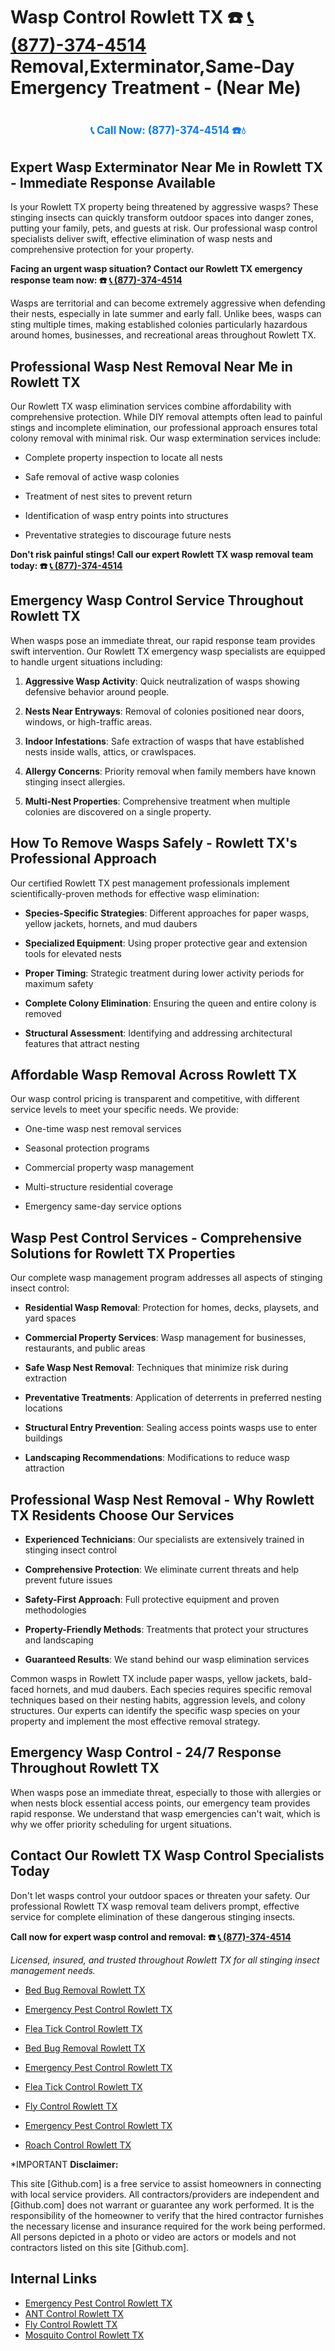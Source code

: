 # Wasp Control Rowlett TX ☎️ [📞 (877)-374-4514](https://pest-control-4514.netlify.app) Removal,Exterminator,Same-Day Emergency Treatment - (Near Me) 
# 

<p align="center" style="font-size: 1.2em; font-weight: bold; margin: 20px 0;">
  <a href="https://pest-control-4514.netlify.app" target="_blank" style="color: #007BFF; text-decoration: none;">📞 Call Now: (877)-374-4514 ☎️💧</a>
</p>

## Expert Wasp Exterminator Near Me in Rowlett TX - Immediate Response Available

Is your Rowlett TX property being threatened by aggressive wasps? These stinging insects can quickly transform outdoor spaces into danger zones, putting your family, pets, and guests at risk. Our professional wasp control specialists deliver swift, effective elimination of wasp nests and comprehensive protection for your property.

**Facing an urgent wasp situation? Contact our Rowlett TX emergency response team now: ☎️ [📞 (877)-374-4514](https://pest-control-4514.netlify.app)**

Wasps are territorial and can become extremely aggressive when defending their nests, especially in late summer and early fall. Unlike bees, wasps can sting multiple times, making established colonies particularly hazardous around homes, businesses, and recreational areas throughout Rowlett TX.

## Professional Wasp Nest Removal Near Me in Rowlett TX

Our Rowlett TX wasp elimination services combine affordability with comprehensive protection. While DIY removal attempts often lead to painful stings and incomplete elimination, our professional approach ensures total colony removal with minimal risk. Our wasp extermination services include:

- Complete property inspection to locate all nests

- Safe removal of active wasp colonies

- Treatment of nest sites to prevent return

- Identification of wasp entry points into structures

- Preventative strategies to discourage future nests

**Don't risk painful stings! Call our expert Rowlett TX wasp removal team today: ☎️ [📞 (877)-374-4514](https://pest-control-4514.netlify.app)**

## Emergency Wasp Control Service Throughout Rowlett TX

When wasps pose an immediate threat, our rapid response team provides swift intervention. Our Rowlett TX emergency wasp specialists are equipped to handle urgent situations including:

1. **Aggressive Wasp Activity**: Quick neutralization of wasps showing defensive behavior around people.

2. **Nests Near Entryways**: Removal of colonies positioned near doors, windows, or high-traffic areas.

3. **Indoor Infestations**: Safe extraction of wasps that have established nests inside walls, attics, or crawlspaces.

4. **Allergy Concerns**: Priority removal when family members have known stinging insect allergies.

5. **Multi-Nest Properties**: Comprehensive treatment when multiple colonies are discovered on a single property.

## How To Remove Wasps Safely - Rowlett TX's Professional Approach

Our certified Rowlett TX pest management professionals implement scientifically-proven methods for effective wasp elimination:

- **Species-Specific Strategies**: Different approaches for paper wasps, yellow jackets, hornets, and mud daubers

- **Specialized Equipment**: Using proper protective gear and extension tools for elevated nests

- **Proper Timing**: Strategic treatment during lower activity periods for maximum safety

- **Complete Colony Elimination**: Ensuring the queen and entire colony is removed

- **Structural Assessment**: Identifying and addressing architectural features that attract nesting

## Affordable Wasp Removal Across Rowlett TX

Our wasp control pricing is transparent and competitive, with different service levels to meet your specific needs. We provide:

- One-time wasp nest removal services

- Seasonal protection programs

- Commercial property wasp management

- Multi-structure residential coverage

- Emergency same-day service options

## Wasp Pest Control Services - Comprehensive Solutions for Rowlett TX Properties

Our complete wasp management program addresses all aspects of stinging insect control:

- **Residential Wasp Removal**: Protection for homes, decks, playsets, and yard spaces

- **Commercial Property Services**: Wasp management for businesses, restaurants, and public areas

- **Safe Wasp Nest Removal**: Techniques that minimize risk during extraction

- **Preventative Treatments**: Application of deterrents in preferred nesting locations

- **Structural Entry Prevention**: Sealing access points wasps use to enter buildings

- **Landscaping Recommendations**: Modifications to reduce wasp attraction

## Professional Wasp Nest Removal - Why Rowlett TX Residents Choose Our Services

- **Experienced Technicians**: Our specialists are extensively trained in stinging insect control

- **Comprehensive Protection**: We eliminate current threats and help prevent future issues

- **Safety-First Approach**: Full protective equipment and proven methodologies

- **Property-Friendly Methods**: Treatments that protect your structures and landscaping

- **Guaranteed Results**: We stand behind our wasp elimination services

Common wasps in Rowlett TX include paper wasps, yellow jackets, bald-faced hornets, and mud daubers. Each species requires specific removal techniques based on their nesting habits, aggression levels, and colony structures. Our experts can identify the specific wasp species on your property and implement the most effective removal strategy.

## Emergency Wasp Control - 24/7 Response Throughout Rowlett TX

When wasps pose an immediate threat, especially to those with allergies or when nests block essential access points, our emergency team provides rapid response. We understand that wasp emergencies can't wait, which is why we offer priority scheduling for urgent situations.

## Contact Our Rowlett TX Wasp Control Specialists Today

Don't let wasps control your outdoor spaces or threaten your safety. Our professional Rowlett TX wasp removal team delivers prompt, effective service for complete elimination of these dangerous stinging insects.

**Call now for expert wasp control and removal: ☎️ [📞 (877)-374-4514](https://pest-control-4514.netlify.app)**

*Licensed, insured, and trusted throughout Rowlett TX for all stinging insect management needs.*


- [Bed Bug Removal Rowlett TX](https://github.com/allyoucaneatsushiin/pest-control/blob/main/Bed-Bug-Removal-Rowlett-TX-877-374-4514-Exterminator-Same-Day-Emergency-Treatment-Near-Me.md)
- [Emergency Pest Control Rowlett TX](https://github.com/allyoucaneatsushiin/pest-control/blob/main/Emergency-Pest-Control-Rowlett-TX-877-374-4514-24-7-Fast-Response-Near-Me.md)
- [Flea Tick Control Rowlett TX](https://github.com/allyoucaneatsushiin/pest-control/blob/main/Flea-Tick-Control-Rowlett-TX-877-374-4514-Removal-Exterminator-Same-Day-Emergency-Treatment-Near-Me.md)


- [Bed Bug Removal Rowlett TX](https://github.com/allyoucaneatsushiin/pest-control/blob/main/Bed-Bug-Removal-Rowlett-TX-877-374-4514-Exterminator-Same-Day-Emergency-Treatment-Near-Me.md)
- [Emergency Pest Control Rowlett TX](https://github.com/allyoucaneatsushiin/pest-control/blob/main/Emergency-Pest-Control-Rowlett-TX-877-374-4514-24-7-Fast-Response-Near-Me.md)
- [Flea Tick Control Rowlett TX](https://github.com/allyoucaneatsushiin/pest-control/blob/main/Flea-Tick-Control-Rowlett-TX-877-374-4514-Removal-Exterminator-Same-Day-Emergency-Treatment-Near-Me.md)


- [Fly Control Rowlett TX](https://github.com/allyoucaneatsushiin/pest-control/blob/main/Fly-Control-Rowlett-TX-877-374-4514-Prevention-Same-Day-Emergency-Treatment-Near-Me.md)
- [Emergency Pest Control Rowlett TX](https://github.com/allyoucaneatsushiin/pest-control/blob/main/Emergency-Pest-Control-Rowlett-TX-877-374-4514-24-7-Fast-Response-Near-Me.md)
- [Roach Control Rowlett TX](https://github.com/allyoucaneatsushiin/pest-control/blob/main/Roach-Control-Rowlett-TX-877-374-4514-Removal-Exterminator-Same-Day-Emergency-Treatment-Near-Me.md)


*IMPORTANT **Disclaimer:**  

This site [Github.com] is a free service to assist homeowners in connecting with local service providers. All contractors/providers are independent and [Github.com] does not warrant or guarantee any work performed. It is the responsibility of the homeowner to verify that the hired contractor furnishes the necessary license and insurance required for the work being performed. All persons depicted in a photo or video are actors or models and not contractors listed on this site [Github.com].


## Internal Links
- [Emergency Pest Control Rowlett TX](https://github.com/allyoucaneatsushiin/pest-control/blob/main/Emergency-Pest-Control-Rowlett-TX-877-374-4514-24-7-Fast-Response-Near-Me.md)
- [ANT Control Rowlett TX](https://github.com/allyoucaneatsushiin/pest-control/blob/main/ANT-Control-Rowlett-TX-877-374-4514-Prevention-Extermination-Same-Day-Emergency-Treatment-Near-Me.md)
- [Fly Control Rowlett TX](https://github.com/allyoucaneatsushiin/pest-control/blob/main/Fly-Control-Rowlett-TX-877-374-4514-Prevention-Same-Day-Emergency-Treatment-Near-Me.md)
- [Mosquito Control Rowlett TX](https://github.com/allyoucaneatsushiin/pest-control/blob/main/Mosquito-Control-Rowlett-TX-877-374-4514-Exterminator-Same-Day-Emergency-Treatment-Near-Me.md)
